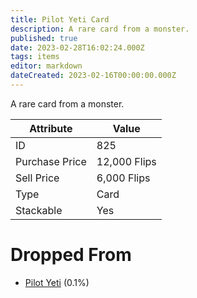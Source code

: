 ```yaml
---
title: Pilot Yeti Card
description: A rare card from a monster.
published: true
date: 2023-02-28T16:02:24.000Z
tags: items
editor: markdown
dateCreated: 2023-02-16T00:00:00.000Z
---
```


A rare card from a monster.

|Attribute|Value|
|-|-|
|ID|825|
|Purchase Price|12,000 Flips|
|Sell Price|6,000 Flips|
|Type|Card|
|Stackable|Yes|


# Dropped From
 * [Pilot Yeti](/monsters/pilot-yeti) (0.1%)
